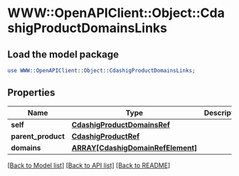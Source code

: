 # WWW::OpenAPIClient::Object::CdashigProductDomainsLinks

## Load the model package
```perl
use WWW::OpenAPIClient::Object::CdashigProductDomainsLinks;
```

## Properties
Name | Type | Description | Notes
------------ | ------------- | ------------- | -------------
**self** | [**CdashigProductDomainsRef**](CdashigProductDomainsRef.md) |  | [optional] 
**parent_product** | [**CdashigProductRef**](CdashigProductRef.md) |  | [optional] 
**domains** | [**ARRAY[CdashigDomainRefElement]**](CdashigDomainRefElement.md) |  | [optional] 

[[Back to Model list]](../README.md#documentation-for-models) [[Back to API list]](../README.md#documentation-for-api-endpoints) [[Back to README]](../README.md)



